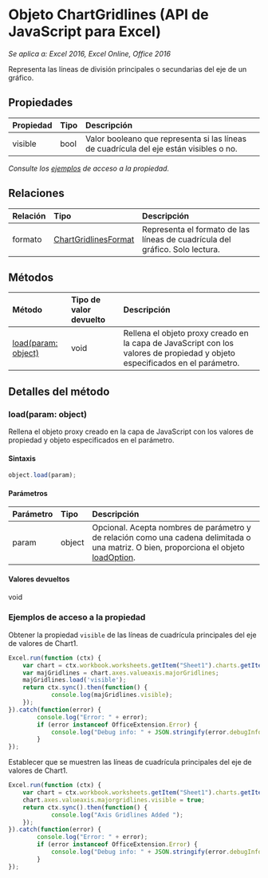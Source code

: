 # Objeto ChartGridlines (API de JavaScript para Excel)

_Se aplica a: Excel 2016, Excel Online, Office 2016_

Representa las líneas de división principales o secundarias del eje de un gráfico.

## Propiedades

| Propiedad   | Tipo|Descripción
|:---------------|:--------|:----------|
|visible|bool|Valor booleano que representa si las líneas de cuadrícula del eje están visibles o no.|

_Consulte los [ejemplos](#property-access-examples) de acceso a la propiedad._

## Relaciones
| Relación | Tipo|Descripción|
|:---------------|:--------|:----------|
|formato|[ChartGridlinesFormat](chartgridlinesformat.md)|Representa el formato de las líneas de cuadrícula del gráfico. Solo lectura.|

## Métodos

| Método   | Tipo de valor devuelto|Descripción|
|:---------------|:--------|:----------|
|[load(param: object)](#loadparam-object)|void|Rellena el objeto proxy creado en la capa de JavaScript con los valores de propiedad y objeto especificados en el parámetro.|

## Detalles del método

### load(param: object)
Rellena el objeto proxy creado en la capa de JavaScript con los valores de propiedad y objeto especificados en el parámetro.

#### Sintaxis
```js
object.load(param);
```

#### Parámetros
| Parámetro   | Tipo|Descripción|
|:---------------|:--------|:----------|
|param|object|Opcional. Acepta nombres de parámetro y de relación como una cadena delimitada o una matriz. O bien, proporciona el objeto [loadOption](loadoption.md).|

#### Valores devueltos
void
### Ejemplos de acceso a la propiedad

Obtener la propiedad `visible` de las líneas de cuadrícula principales del eje de valores de Chart1.

```js
Excel.run(function (ctx) { 
	var chart = ctx.workbook.worksheets.getItem("Sheet1").charts.getItem("Chart1");	
	var majGridlines = chart.axes.valueaxis.majorGridlines;
	majGridlines.load('visible');
	return ctx.sync().then(function() {
			console.log(majGridlines.visible);
	});
}).catch(function(error) {
		console.log("Error: " + error);
		if (error instanceof OfficeExtension.Error) {
			console.log("Debug info: " + JSON.stringify(error.debugInfo));
		}
});
```

Establecer que se muestren las líneas de cuadrícula principales del eje de valores de Chart1.

```js
Excel.run(function (ctx) { 
	var chart = ctx.workbook.worksheets.getItem("Sheet1").charts.getItem("Chart1");	
	chart.axes.valueaxis.majorgridlines.visible = true;
	return ctx.sync().then(function() {
			console.log("Axis Gridlines Added ");
	});
}).catch(function(error) {
		console.log("Error: " + error);
		if (error instanceof OfficeExtension.Error) {
			console.log("Debug info: " + JSON.stringify(error.debugInfo));
		}
});
```

